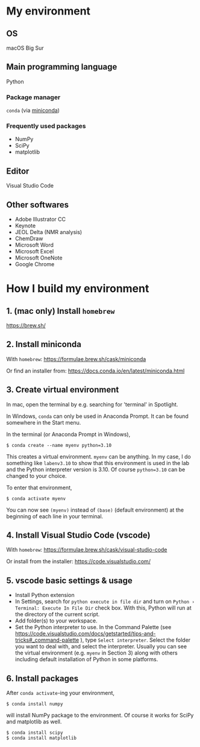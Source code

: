 # My environment

## OS
macOS Big Sur

## Main programming language
Python

### Package manager
`conda` (via [miniconda](https://docs.conda.io/en/latest/miniconda.html))

### Frequently used packages
- NumPy
- SciPy
- matplotlib

## Editor
Visual Studio Code

## Other softwares
- Adobe Illustrator CC
- Keynote
- JEOL Delta (NMR analysis)
- ChemDraw
- Microsoft Word
- Microsoft Excel
- Microsoft OneNote
- Google Chrome

# How I build my environment

## 1. (mac only) Install `homebrew`
https://brew.sh/

## 2. Install miniconda
With `homebrew`: https://formulae.brew.sh/cask/miniconda

Or find an installer from: https://docs.conda.io/en/latest/miniconda.html

## 3. Create virtual environment
In mac, open the terminal by e.g. searching for 'terminal' in Spotlight. 

In Windows, `conda` can only be used in Anaconda Prompt. 
It can be found somewhere in the Start menu. 

In the terminal (or Anaconda Prompt in Windows), 
```
$ conda create --name myenv python=3.10
```
This creates a virtual environment. `myenv` can be anything. 
In my case, I do something like `labenv3.10` to show that
this environment is used in the lab and the Python interpreter version
is 3.10. 
Of course `python=3.10` can be changed to your choice. 

To enter that environment, 
```
$ conda activate myenv
```
You can now see `(myenv)` instead of `(base)` (default environment)
at the beginning of each line in your terminal. 

## 4. Install Visual Studio Code (vscode)
With `homebrew`: https://formulae.brew.sh/cask/visual-studio-code

Or install from the installer: https://code.visualstudio.com/

## 5. vscode basic settings & usage
- Install Python extension
- In Settings, search for `python execute in file dir` 
  and turn on `Python › Terminal: Execute In File Dir` check box. 
  With this, Python will run at the directory of the current script. 
- Add folder(s) to your workspace. 
- Set the Python interpreter to use. 
  In the Command Palette (see https://code.visualstudio.com/docs/getstarted/tips-and-tricks#_command-palette ), 
  type `Select interpreter`. Select the folder you want to deal with, 
  and select the interpreter. Usually you can see the virtual environment (e.g. `myenv` in Section 3)
  along with others including default installation of Python in some platforms. 
  
## 6. Install packages
After `conda activate`-ing your environment, 
```
$ conda install numpy
```
will install NumPy package to the environment. 
Of course it works for SciPy and matplotlib as well. 
```
$ conda install scipy
$ conda install matplotlib
```
